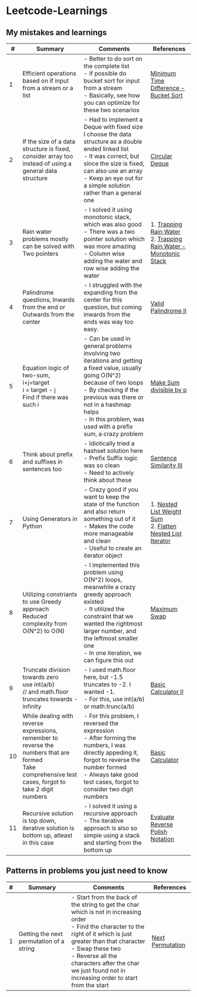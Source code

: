 # Leetcode-Learnings

## My mistakes and learnings

| # | Summary | Comments | References |
|---|---------|----------|------------|
| 1 | Efficient operations based on if input from a stream or a list | - Better to do sort on the complete list <br> - If possible do bucket sort for input from a stream <br> - Basically, see how you can optimize for these two scenarios | [Minimum Time Difference - Bucket Sort](Algorithms/Minimum%20Time%20Difference%20-%20Bucket%20Sort.py) |
| 2 | If the size of a data structure is fixed, consider array too instead of using a general data structure | - Had to implement a Deque with fixed size <br> I choose the data structure as a double ended linked list <br> - It was correct, but since the size is fixed, can also use an array <br> - Keep an eye out for a simple solution rather than a general one | [Circular Deque](./Data%20Structures/Circular%20Deque.py) | 
| 3 | Rain water problems mostly can be solved with Two pointers | - I solved it using monotonic stack, which was also good <br> - There was a two pointer solution which was more amazing<br> - Column wise adding the water and row wise adding the water | 1. [Trapping Rain Water](./Two%20Pointers/Trapping%20Rain%20Water.py) <br>2. [Trapping Rain Water - Monotonic Stack](./Monotonic%20Stack/Trapping%20Rain%20Water.py) |
| 4 | Palindrome questions, Inwards from the end or Outwards from the center | - I struggled with the expanding from the center for this question, but coming inwards from the ends was way too easy. | [Valid Palindrome II](./Palindrome/Valid%20Palindrome%20II.py) 
| 5 | Equation logic of two-sum, i+j=target <br> i = target - j <br> Find if there was such i <br> | - Can be used in general problems involving two iterations and getting a fixed value, usually going O(N^2) because of two loops <br>- By checking if the previous was there or not in a hashmap helps <br>- In this problem, was used with a prefix sum, a crazy problem | [Make Sum divisible by p](./Prefix%20Sum/Make%20Sum%20divisible%20by%20p.py) 
| 6 | Think about prefix and suffixes in sentences too | - Idiotically tried a hashset solution here <br> - Prefix Suffix logic was so clean <br> - Need to actively think about these | [Sentence Similarity III](./String%20Manipulations/Sentence%20Similarity%20III.py)
| 7 | Using Generators in Python | - Crazy good if you want to keep the state of the function and also return something out of it <br> - Makes the code more manageable and clean <br> - Useful to create an iterator object | 1. [Nested List Weight Sum](./Generators/Nested%20List%20Weight%20Sum.py) <br> 2. [Flatten Nested List Iterator](./Stack%20/Flatten%20Nested%20List%20Iterator.py)
| 8 | Utilizing constriants to use Greedy approach <br> Reduced complexity from O(N^2) to O(N) | - I implemented this problem using O(N^2) loops, meanwhile a crazy greedy approach existed <br> - It utilized the constraint that we wanted the rightmost larger number, and the leftmost smaller one <br> - In one iteration, we can figure this out | [Maximum Swap](./String%20Manipulations/Maximum%20Swap.py) 
| 9 | Truncate division towards zero <br> use int(a/b) <br> // and math.floor truncates towards - infinity | - I used math.floor here, but -1.5 truncates to -2. I wanted -1. <br> - For this, use int(a/b) or math.trunc(a/b) | [Basic Calculator II](./String%20Manipulations/Basic%20Calculator%20II.py)
| 10 | While dealing with reverse expressions, remember to reverse the numbers that are formed <br> Take comprehensive test cases, forgot to take 2 digit numbers | - For this problem, I reversed the expression <br> - After forming the numbers, I was directly appeding it, forgot to reverse the number formed <br> - Always take good test cases, forgot to consider two digit numbers | [Basic Calculator](./String%20Manipulations/Basic%20Calculator.py)
| 11 | Recursive solution is top down, iterative solution is bottom up, atleast in this case | - I solved it using a recursive approach <br> - The iterative approach is also so simple using a stack and starting from the bottom up | [Evaluate Reverse Polish Notation](./String%20Manipulations/Evaluate%20Reverse%20Polish%20Notation.py)


## Patterns in problems you just need to know

| # | Summary | Comments | References |
|---|---------|----------|------------|
| 1 | Getting the next permutation of a string | - Start from the back of the string to get the char which is not in increasing order <br> - Find the character to the right of it which is just greater than that character <br> - Swap these two <br> - Reverse all the characters after the char we just found not in increasing order to start from the start | [Next Permutation](./String%20Manipulations/Next%20Permutation.py)